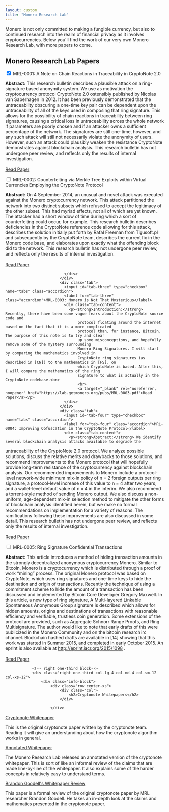 ```yaml
---
layout: custom
title: "Monero Research Lab"
---
```

<div class="container description">
<p>Monero is not only committed to making a fungible currency, but also to continued research into the realm of financial privacy as it involves cryptocurrencies. Below you'll find the work of our very own Monero Research Lab, with more papers to come.</p>
</div>

<section class="container">
            <div class="row">
                <!-- left two-thirds block-->
                <div class="left two-thirds col-lg-8 col-md-8 col-sm-12 col-xs-12">
                    <div class="info-block research-paper">
                        <div class="row center-xs">
                            <div class="col"><h2>Monero Research Lab Papers</h2></div>
                        </div>
                        <div class="tab">
                              <input id="tab-one" type="checkbox" name="tabs" class="accordion" checked="checked">
                              <label for="tab-one" class="accordion">MRL-0001: A Note on Chain Reactions in Traceability in CryptoNote 2.0</label>
                              <div class="tab-content">
                                <p><strong>Abstract:</strong> This research bulletin describes a plausible attack on a ring-signature based
                                    anonymity system. We use as motivation the cryptocurrency protocol CryptoNote
                                    2.0 ostensibly published by Nicolas van Saberhagen in 2012. It has been
                                    previously demonstrated that the untraceability obscuring a one-time key pair can
                                    be dependent upon the untraceability of all of the keys used in composing that
                                    ring signature. This allows for the possibility of chain reactions in traceability
                                    between ring signatures, causing a critical loss in untraceability across the whole
                                    network if parameters are poorly chosen and if an attacker owns a sufficient
                                    percentage of the network. The signatures are still one-time, however, and any
                                    such attack will still not necessarily violate the anonymity of users. However, such
                                    an attack could plausibly weaken the resistance CryptoNote demonstrates against
                                    blockchain analysis. This research bulletin has not undergone peer review, and
                                    reflects only the results of internal investigation.
                                    <br>
                                    <br>
                                    <a target="_blank" rel="noreferrer, noopener" href="https://lab.getmonero.org/pubs/MRL-0001.pdf">Read Paper</a>
                               </p>
                              </div>
                            </div>
                            <div class="tab">
                              <input id="tab-two" type="checkbox" name="tabs" class="accordion">
                              <label for="tab-two" class="accordion">MRL-0002: Counterfeiting via Merkle Tree Exploits within Virtual Currencies Employing the CryptoNote Protocol</label>
                              <div class="tab-content">
                                <p><strong>Abstract:</strong> On 4 September 2014, an unusual and novel attack was executed against the
                                    Monero cryptocurrency network. This attack partitioned the network into two
                                    distinct subsets which refused to accept the legitimacy of the other subset. This
                                    had myriad effects, not all of which are yet known. The attacker had a short
                                    window of time during which a sort of counterfeiting could occur, for example.
                                    This research bulletin describes deficiencies in the CryptoNote reference code
                                    allowing for this attack, describes the solution initially put forth by Rafal Freeman
                                    from Tigusoft.pl and subsequently by the CryptoNote team, describes the current
                                    fix in the Monero code base, and elaborates upon exactly what the offending
                                    block did to the network. This research bulletin has not undergone peer review,
                                    and reflects only the results of internal investigation.<br>
                                    <br>
                                    <a target="_blank" rel="noreferrer, noopener" href="https://lab.getmonero.org/pubs/MRL-0002.pdf">Read Paper</a></p>
                                    
                              </div>
                            </div>
                            <div class="tab">
                              <input id="tab-three" type="checkbox" name="tabs" class="accordion">
                              <label for="tab-three" class="accordion">MRL-0003: Monero is Not That Mysterious</label>
                              <div class="tab-content">
                                <p><strong>Introduction:</strong> Recently, there have been some vague fears about the CryptoNote source code and
                                    protocol floating around the internet based on the fact that it is a more complicated
                                    protocol than, for instance, Bitcoin. The purpose of this note is to try and clear
                                    up some misconceptions, and hopefully remove some of the mystery surrounding
                                    Monero Ring Signatures. I will start by comparing the mathematics involved in
                                    CryptoNote ring signatures (as described in [CN]) to the mathematics in [FS], on
                                    which CryptoNote is based. After this, I will compare the mathematics of the ring
                                    signature to what is actually in the CryptoNote codebase.<br>
                                    <br>
                                    <a target="_blank" rel="noreferrer, noopener" href="https://lab.getmonero.org/pubs/MRL-0003.pdf">Read Paper</a></p>
                              </div>
                            </div>
                            <div class="tab">
                              <input id="tab-four" type="checkbox" name="tabs" class="accordion">
                              <label for="tab-four" class="accordion">MRL-0004: Improving Obfuscation in the CryptoNote Protocol</label>
                              <div class="tab-content">
                                <p><strong>Abstract:</strong> We identify several blockchain analysis attacks available to degrade the
untraceability of the CryptoNote 2.0 protocol. We analyze possible solutions,
discuss the relative merits and drawbacks to those solutions, and recommend
improvements to the Monero protocol that will hopefully provide long-term
resistance of the cryptocurrency against blockchain analysis. Our recommended
improvements to Monero include a protocol-level network-wide minimum mix-in
policy of
n
= 2
foreign outputs per ring signature, a protocol-level increase of this
value to
n
= 4
after two years, and a wallet-level default value of
n
= 4
in the
interim. We also recommend a torrent-style method of sending Monero output.
We also discuss a non-uniform, age-dependent mix-in selection method to
mitigate the other forms of blockchain analysis identified herein, but we make no
formal recommendations on implementation for a variety of reasons. The
ramifications following these improvements are also discussed in some detail.
This research bulletin has not undergone peer review, and reflects only the
results of internal investigation.<br>
                                    <br>
                                    <a target="_blank" rel="noreferrer, noopener" href="https://lab.getmonero.org/pubs/MRL-0004.pdf">Read Paper</a></p>
                              </div>
                            </div>
                            <div class="tab">
                              <input id="tab-five" type="checkbox" name="tabs" class="accordion">
                              <label for="tab-five" class="accordion">MRL-0005: Ring Signature Confidential Transactions</label>
                              <div class="tab-content">
                                <p><strong>Abstract:</strong> This article introduces a method of hiding transaction amounts in the strongly
decentralized anonymous cryptocurrency Monero. Similar to Bitcoin, Monero is a
cryptocurrency which is distributed through a proof of work “mining” process.
The original Monero protocol was based on CryptoNote, which uses ring
signatures and one-time keys to hide the destination and origin of transactions.
Recently the technique of using a commitment scheme to hide the amount of a
transaction has been discussed and implemented by Bitcoin Core Developer
Gregory Maxwell. In this article, a new type of ring signature, A Multi-layered
Linkable Spontaneous Anonymous Group signature is described which allows for
hidden amounts, origins and destinations of transactions with reasonable
efficiency and verifiable, trustless coin generation. Some extensions of the
protocol are provided, such as Aggregate Schnorr Range Proofs, and Ring
Multisignature. The author would like to note that early drafts of this were
publicized in the Monero Community and on the bitcoin research irc channel.
Blockchain hashed drafts are available in [14] showing that this work was started
in Summer 2015, and completed in early October 2015. An eprint is also
available at
http://eprint.iacr.org/2015/1098
.<br>
                                    <br>
                                    <a href="https://lab.getmonero.org/pubs/MRL-0005.pdf" target="_blank" rel="noreferrer, noopener">Read Paper</a></p>
                              </div>
                            </div>
                          </div>
                    </div>
                <!-- end left two-thirds block-->
                
                <!-- right one-third block-->
                <div class="right one-third col-lg-4 col-md-4 col-sm-12 col-xs-12">
                    <div class="info-block">
                        <div class="row center-xs">
                            <div class="col">
                                <h2>Cryptonote Whitepapers</h2>
                            </div>
                            
                        </div>
<div markdown="1">

[Cryptonote Whitepaper](https://cryptonote.org/whitepaper.pdf)

This is the original cryptonote paper written by the cryptonote team. Reading it will give an understanding about how the cryptonote algorithm works in general.

[Annotated Whitepaper](https://downloads.getmonero.org/whitepaper_annotated.pdf)

The Monero Research Lab released an annotated version of the cryptonote whitepaper. This is sort of like an informal review of the claims that are made line-by-line of the whitepaper. It also explains some of the harder concepts in relatively easy to understand terms.

[Brandon Goodell's Whitepaper Review](https://downloads.getmonero.org/whitepaper_review.pdf)

This paper is a formal review of the original cryptonote paper by MRL researcher Brandon Goodell. He takes an in-depth look at the claims and mathematics presented in the cryptonote paper. 

</div>
                    </div>
                </div>
                <!-- end right one-third block-->
            </div>
</section>
